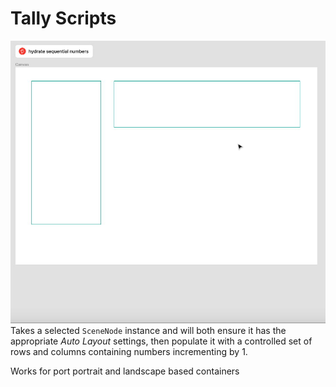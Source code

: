 # Tally Scripts

![Example](./example.gif)
Takes a selected `SceneNode` instance and will both ensure it has the appropriate _Auto Layout_ settings, then populate it with a controlled set of rows and columns containing numbers incrementing by 1.

Works for port portrait and landscape based containers
